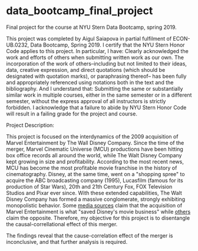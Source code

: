 # data_bootcamp_final_project
Final project for the course at NYU Stern Data Bootcamp, spring 2019.

This project was completed by Aigul Saiapova in partial fulfilment of ECON-UB.0232,
Data Bootcamp, Spring 2019. I certify that the NYU Stern Honor Code applies to this project.
In particular, I have:
Clearly acknowledged the work and efforts of others when submitting written work as our own.
The incorporation of the work of others–including but not limited to their ideas, data, creative
expression, and direct quotations (which should be designated with quotation marks), or paraphrasing thereof– has been fully and appropriately referenced using notations both in the text
and the bibliography.
And I understand that:
Submitting the same or substantially similar work in multiple courses, either in the same semester
or in a different semester, without the express approval of all instructors is strictly forbidden.
I acknowledge that a failure to abide by NYU Stern Honor Code will result in a failing grade for
the project and course.

Project Description:

This project is focused on the interdynamics of the 2009 acquisition of Marvel Entertainment by The Wall Disney Company. Since the time of the merger, Marvel Cinematic Universe (MCU) productions have been hitting box office records all around the world, while The Walt Disney Company kept growing in size and profitability. According to the most recent news, MCU has become the most profitable movie franchise in the history of cinematography. Disney, at the same time, went on a "shopping spree" to acquire the ABC broadcasting company (1995), Lucasfilm (famous for its production of Star Wars), 20th and 21th Century Fox, FOX Television Studios and Pixar ever since. With these extended capabilities, The Walt Disney Company has formed a massive conglomerate, strongly exhibiting monopolistic behavior. Some [media sources](https://www.fool.com/investing/2018/04/25/how-the-avengers-saved-disneys-movie-business.aspx) claim that the acquisition of Marvel Entertainment is what "saved Disney's movie business" while [others](http://fortune.com/2015/10/08/disney-marvel/) claim the opposite. Therefore, my objective for this project is to disentangle the causal-correllational effect of this merger. 

The findings reveal that the cause-correlation effect of the merger is inconclusive, and that further analysis is required.
